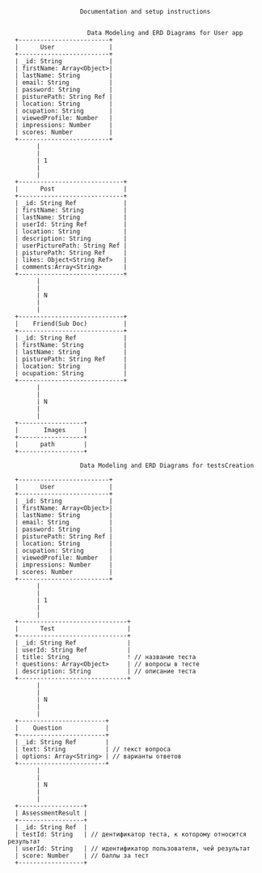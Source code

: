                         Documentation and setup instructions


                          Data Modeling and ERD Diagrams for User app
      +-------------------------+
      |      User               |
      +-------------------------+
      | _id: String             |
      | firstName: Array<Object>|
      | lastName: String        |
      | email: String           |
      | password: String        |
      | pisturePath: String Ref |
      | location: String        |
      | ocupation: String       |
      | viewedProfile: Number   |
      | impressions: Number     |
      | scores: Number          |
      +-------------------------+
            |
            |
            | 1
            |
            |
      +-----------------------------+
      |      Post                   |
      +-----------------------------+
      | _id: String Ref             |
      | firstName: String           |
      | lastName: String            |
      | userId: String Ref          |
      | location: String            |
      | description: String         |
      | userPicturePath: String Ref |
      | pisturePath: String Ref     |
      | likes: Object<String Ref>   |
      | comments:Array<String>      |
      +-----------------------------+
            |
            |
            | N
            |
            |
      +-----------------------------+
      |    Friend(Sub Doc)          |
      +-----------------------------+
      | _id: String Ref             |
      | firstName: String           |
      | lastName: String            | 
      | pisturePath: String Ref     |
      | location: String            |
      | ocupation: String           |
      +-----------------------------+
            |
            |
            | N
            |
            |
      +------------------+
      |       Images     |
      +------------------+
      |      path        |
      +------------------+
      
                        Data Modeling and ERD Diagrams for testsCreation

      +-------------------------+
      |      User               |
      +-------------------------+
      | _id: String             |
      | firstName: Array<Object>|
      | lastName: String        |
      | email: String           |
      | password: String        |
      | pisturePath: String Ref |
      | location: String        |
      | ocupation: String       |
      | viewedProfile: Number   |
      | impressions: Number     |
      | scores: Number          |
      +-------------------------+
            |
            |
            | 1
            |
            |
      +------------------------------+
      |      Test                    |
      +------------------------------+
      | _id: String Ref              |
      | userId: String Ref           |
      | title: String                ! // название теста
      ! questions: Array<Object>     | // вопросы в тесте
      | description: String          | // описание теста
      +------------------------------+
            |
            |
            | N
            |
            |
      +------------------------+
      |    Question            |
      +------------------------+
      | _id: String Ref        |
      | text: String           | // текст вопроса
      | options: Array<String> | // варианты ответов
      +------------------------+
            |
            |
            | N
            |
            |
      +------------------+
      | AssessmentResult |
      +------------------+
      | _id: String Ref  |
      | testId: String   | // дентификатор теста, к которому относится результат
      | userId: String   | // идентификатор пользователя, чей результат
      | score: Number    | // баллы за тест
      +------------------+




     